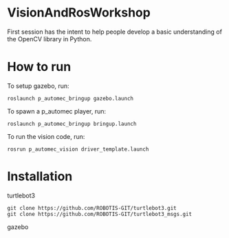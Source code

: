 # VisionAndRosWorkshop
First session has the intent to help people develop a basic understanding of the OpenCV library in Python.


# How to run

To setup gazebo, run:
    
    roslaunch p_automec_bringup gazebo.launch

To spawn a p_automec player, run:

    roslaunch p_automec_bringup bringup.launch

To run the vision code, run:

    rosrun p_automec_vision driver_template.launch

# Installation

turtlebot3 
  
    git clone https://github.com/ROBOTIS-GIT/turtlebot3.git
    git clone https://github.com/ROBOTIS-GIT/turtlebot3_msgs.git      

gazebo
